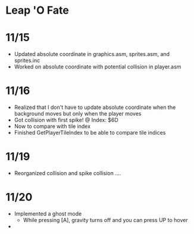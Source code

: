 # Leap 'O Fate

# 11/15

- Updated absolute coordinate in graphics.asm, sprites.asm, and sprites.inc
- Worked on absolute coordinate with potential collision in player.asm

# 11/16

- Realized that I don't have to update absolute coordinate when the background moves
  but only when the player moves
- Got collision with first spike! @ Index: $6D
- Now to compare with tile index
- Finished GetPlayerTileIndex to be able to compare tile indices

# 11/19
- Reorganized collision and spike collision 
....

# 11/20
- Implemented a ghost mode
    - While pressing [A], gravity turns off and you can    press UP to hover
- 